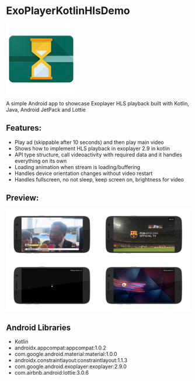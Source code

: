 # ExoPlayerKotlinHlsDemo
![icon](https://github.com/Gwokhov/Deadline/blob/master/pic/ic.png)

A simple Android app to showcase Exoplayer HLS playback built with Kotlin, Java, Android JetPack and Lottie

## Features:
- Play ad (skippable after 10 seconds) and then play main video
- Shows how to implement HLS playback in exoplayer 2.9 in kotlin
- API type structure, call videoactivity with required data and it handles everything on its own
- Loading animation when stream is loading/buffering
- Handles device orientation changes without video restart
- Handles fullscreen, no not sleep, keep screen on, brightness for video


## Preview:
![preview](https://github.com/sagarsiddhpura/ExoPlayerKotlinHlsDemo/blob/master/images/screenshots.jpg)

## Android Libraries
- Kotlin
- androidx.appcompat:appcompat:1.0.2
- com.google.android.material:material:1.0.0
- androidx.constraintlayout:constraintlayout:1.1.3
- com.google.android.exoplayer:exoplayer:2.9.0
- com.airbnb.android:lottie:3.0.6
